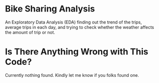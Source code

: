 # Bike Sharing Analysis
An Exploratory Data Analysis (EDA) finding out the trend of the trips, average trips in each day, and trying to check whether the weather affects the amount of trip or not.
# Is There Anything Wrong with This Code?
Currently nothing found. Kindly let me know if you folks found one.
